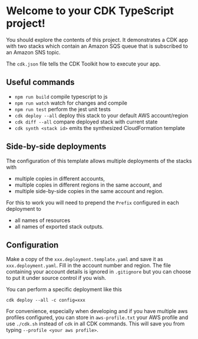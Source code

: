# Welcome to your CDK TypeScript project!

You should explore the contents of this project. It demonstrates a CDK app with two stacks
which contain an Amazon SQS queue that is subscribed to an Amazon SNS topic.

The `cdk.json` file tells the CDK Toolkit how to execute your app.

## Useful commands

 * `npm run build`          compile typescript to js
 * `npm run watch`          watch for changes and compile
 * `npm run test`           perform the jest unit tests
 * `cdk deploy --all`       deploy this stack to your default AWS account/region
 * `cdk diff --all`         compare deployed stack with current state
 * `cdk synth <stack id>`   emits the synthesized CloudFormation template

## Side-by-side deployments

The configuration of this template allows multiple deployments of the stacks with

- multiple copies in different accounts,
- multiple copies in different regions in the same account, and
- multiple side-by-side copies in the same account and region.

For this to work you will need to prepend the `Prefix` configured in each deployment to

- all names of resources
- all names of exported stack outputs.

## Configuration

Make a copy of the `xxx.deployment.template.yaml` and save it as `xxx.deployment.yaml`. Fill in the account number and region.
The file containing your account details is ignored in `.gitignore` but you can choose to put it under source control if you wish.

You can perform a specific deployment like this

```
cdk deploy --all -c config=xxx
```

For convenience, especially when developing and if you have multiple aws profiles configured, you can store in `aws-profile.txt` your AWS profile and use `./cdk.sh` instead of `cdk` in all CDK commands. This will save you from typing `--profile <your aws profile>`.
